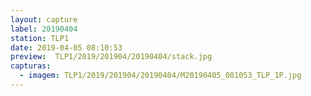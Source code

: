 ```yaml
---
layout: capture
label: 20190404
station: TLP1
date: 2019-04-05 08:10:53
preview:  TLP1/2019/201904/20190404/stack.jpg
capturas:
  - imagem: TLP1/2019/201904/20190404/M20190405_081053_TLP_1P.jpg
---
```

